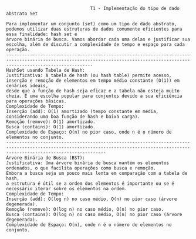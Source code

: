                                     T1 - Implementação do tipo de dado abstrato Set

    Para implementar um conjunto (set) como um tipo de dado abstrato, podemos utilizar duas estruturas de dados comumente eficientes para essa finalidade: hash set e 
    árvore binária de busca. Vamos abordar cada uma delas e justificar sua escolha, além de discutir a complexidade de tempo e espaço para cada operação.
    -----------------------------------------------------------------------------------------------------------------------------------------------------------------------------
    HashSet usando Tabela de Hash:
    Justificativa: A tabela de hash (ou hash table) permite acesso, inserção e remoção de elementos em tempo médio constante (O(1)) em cenários ideais, 
    desde que a função de hash seja eficaz e a tabela não esteja muito cheia. É uma escolha popular para conjuntos devido a sua eficiência para operações básicas.
    Complexidade de Tempo:
    Inserção (add): O(1) amortizado (tempo constante em média, considerando uma boa função de hash e baixa carga).
    Remoção (remove): O(1) amortizado.
    Busca (contains): O(1) amortizado.
    Complexidade de Espaço: O(n) no pior caso, onde n é o número de elementos no conjunto.
    ----------------------------------------------------------------------------------------------------------------------------------------------------------------------------------
    Árvore Binária de Busca (BST):
    Justificativa: Uma árvore binária de busca mantém os elementos ordenados, o que facilita operações como busca e remoção. 
    Embora a busca seja um pouco mais lenta em comparação com a tabela de hash, 
    a estrutura é útil se a ordem dos elementos é importante ou se é necessário iterar sobre os elementos na ordem.
    Complexidade de Tempo:
    Inserção (add): O(log n) no caso médio, O(n) no pior caso (árvore degenerada).
    Remoção (remove): O(log n) no caso médio, O(n) no pior caso.
    Busca (contains): O(log n) no caso médio, O(n) no pior caso (árvore degenerada).
    Complexidade de Espaço: O(n), onde n é o número de elementos no conjunto.

